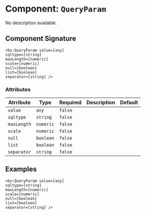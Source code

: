 [comment]: # (Note: This documentation is generated dynamically in the build process.  To modify the contents, change the javadoc on the _invoke method of the Component class)
# Component: `QueryParam`

No description available.

## Component Signature

```
<bx:QueryParam value=[any]
sqltype=[string]
maxLength=[numeric]
scale=[numeric]
null=[boolean]
list=[boolean]
separator=[string] />
```

### Attributes


| Atrribute | Type | Required | Description | Default |
|----------|------|----------|-------------|---------|
| `value` | `any` | `false` |  |  |
| `sqltype` | `string` | `false` |  |  |
| `maxLength` | `numeric` | `false` |  |  |
| `scale` | `numeric` | `false` |  |  |
| `null` | `boolean` | `false` |  |  |
| `list` | `boolean` | `false` |  |  |
| `separator` | `string` | `false` |  |  |

## Examples

```
<bx:QueryParam value=[any]
sqltype=[string]
maxLength=[numeric]
scale=[numeric]
null=[boolean]
list=[boolean]
separator=[string] />
```

